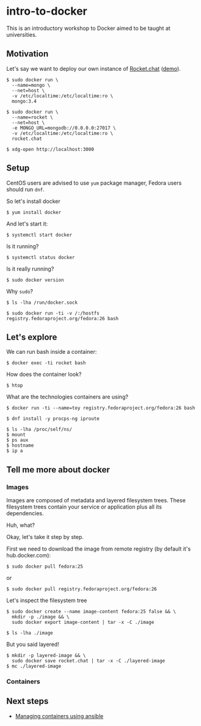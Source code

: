 # intro-to-docker

This is an introductory workshop to Docker aimed to be taught at universities.


## Motivation

Let's say we want to deploy our own instance of [Rocket.chat](https://rocket.chat/) ([demo](https://demo.rocket.chat/home)).

```
$ sudo docker run \
  --name=mongo \
  --net=host \
  -v /etc/localtime:/etc/localtime:ro \
  mongo:3.4

$ sudo docker run \
  --name=rocket \
  --net=host \
  -e MONGO_URL=mongodb://0.0.0.0:27017 \
  -v /etc/localtime:/etc/localtime:ro \
  rocket.chat
```

```
$ xdg-open http://localhost:3000
```


## Setup

CentOS users are advised to use `yum` package manager, Fedora users should run `dnf`.

So let's install docker

```
$ yum install docker
```

And let's start it:

```
$ systemctl start docker
```

Is it running?

```
$ systemctl status docker
```

Is it really running?

```
$ sudo docker version
```

Why `sudo`?

```
$ ls -lha /run/docker.sock

$ sudo docker run -ti -v /:/hostfs registry.fedoraproject.org/fedora:26 bash
```


## Let's explore

We can run bash inside a container:

```
$ docker exec -ti rocket bash
```

How does the container look?

```
$ htop
```

What are the technologies containers are using?

```
$ docker run -ti --name=toy registry.fedoraproject.org/fedora:26 bash

$ dnf install -y procps-ng iproute

$ ls -lha /proc/self/ns/
$ mount
$ ps aux
$ hostname
$ ip a
```


## Tell me more about docker


### Images

Images are composed of metadata and layered filesystem trees. These filesystem
trees contain your service or application plus all its dependencies.

Huh, what?

Okay, let's take it step by step.

First we need to download the image from remote registry (by default it's hub.docker.com):

```
$ sudo docker pull fedora:25
```

or

```
$ sudo docker pull registry.fedoraproject.org/fedora:26
```

Let's inspect the filesystem tree

```
$ sudo docker create --name image-content fedora:25 false && \
  mkdir -p ./image && \
  sudo docker export image-content | tar -x -C ./image

$ ls -lha ./image
```

But you said layered!

```
$ mkdir -p layered-image && \
  sudo docker save rocket.chat | tar -x -C ./layered-image
$ mc ./layered-image
```


### Containers





## Next steps

 * [Managing containers using ansible](https://github.com/pschiffe/ansible-docker)
